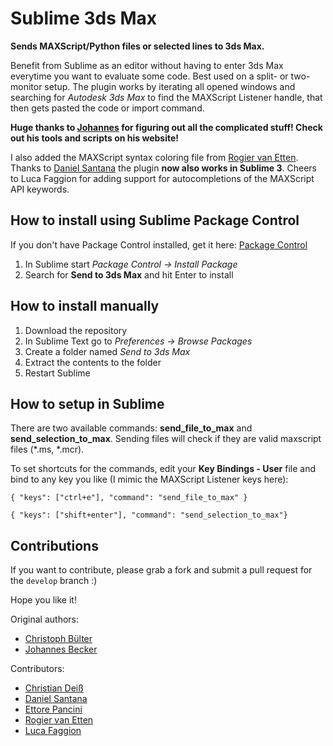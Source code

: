 Sublime 3ds Max
===============

**Sends MAXScript/Python files or selected lines to 3ds Max.**

Benefit from Sublime as an editor without having to enter 3ds Max everytime you want to evaluate some code. Best used on a split- or two-monitor setup. The plugin works by iterating all opened windows and searching for *Autodesk 3ds Max* to find the MAXScript Listener handle, that then gets pasted the code or import command.

**Huge thanks to [Johannes](http://alfastuff.wordpress.com "Johannes") for figuring out all the
complicated stuff! Check out his tools and scripts on his website!**

I also added the MAXScript syntax coloring file from [Rogier van Etten](http://www.linkedin.com/in/frambooz).
Thanks to [Daniel Santana](http://github.com/dgsantana) the plugin **now also works in Sublime 3**.
Cheers to Luca Faggion for adding support for autocompletions of the MAXScript API keywords.


How to install using Sublime Package Control
------------------
If you don't have Package Control installed, get it here: [Package Control](https://sublime.wbond.net/installation#st2)

1. In Sublime start *Package Control -> Install Package*
2. Search for **Send to 3ds Max** and hit Enter to install


How to install manually
------------------
1. Download the repository
2. In Sublime Text go to *Preferences -> Browse Packages*
3. Create a folder named *Send to 3ds Max*
4. Extract the contents to the folder
5. Restart Sublime


How to setup in Sublime
------------------
There are two available commands: **send_file_to_max** and **send_selection_to_max**.
Sending files will check if they are valid maxscript files (*.ms, *.mcr).

To set shortcuts for the commands, edit your **Key Bindings - User** file and bind to any key you like (I mimic the MAXScript Listener keys here):

```{ "keys": ["ctrl+e"], "command": "send_file_to_max" }```

```{ "keys": ["shift+enter"], "command": "send_selection_to_max"}```


Contributions
-------------

If you want to contribute, please grab a fork and submit a pull request for the ``develop`` branch :)

Hope you like it!


Original authors:
- [Christoph Bülter](http://www.cbuelter.de)
- [Johannes Becker](http://alfastuff.wordpress.com)

Contributors:
- [Christian Deiß](http://de.linkedin.com/pub/christian-dei%C3%9F/2a/915/ba5)
- [Daniel Santana](http://github.com/dgsantana)
- [Ettore Pancini](http://bitbucket.org/epancini)
- [Rogier van Etten](http://twitter.com/captainkeytar)
- [Luca Faggion](https://github.com/darkimage)
